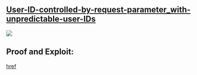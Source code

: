 ## [User-ID-controlled-by-request-parameter_with-unpredictable-user-IDs](https://portswigger.net/web-security/access-control/lab-user-id-controlled-by-request-parameter-with-unpredictable-user-ids)


![](https://github.com/nu11secur1ty/PortSwigger-Web-Security-Academy/blob/main/Access-control-vulnerabilities/User-ID-controlled-by-request-parameter_with-unpredictable-user-IDs/Doc/Screenshot%202022-05-20%20082049.png)

## Proof and Exploit:
[href](https://streamable.com/730k1f)
